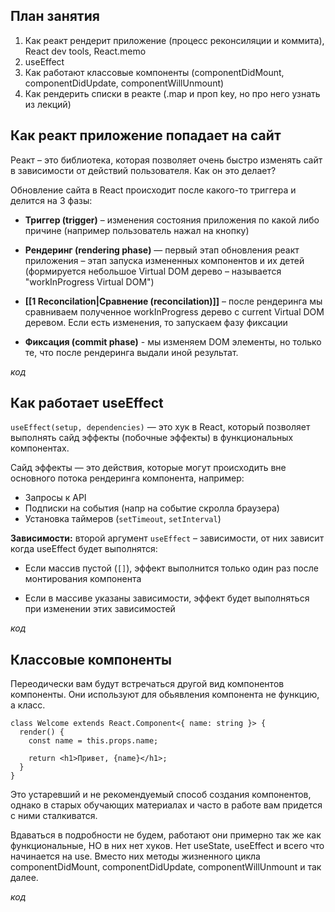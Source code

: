 ## План занятия

1. Как реакт рендерит приложение (процесс реконсиляции и коммита), React dev tools, React.memo
2. useEffect
3. Как работают классовые компоненты (componentDidMount, componentDidUpdate, componentWillUnmount)
4. Как рендерить списки в реакте (.map и проп key, но про него узнать из лекций)


## Как реакт приложение попадает на сайт

Реакт – это библиотека, которая позволяет очень быстро изменять сайт в зависимости от действий пользователя. Как он это делает?

Обновление сайта в React происходит после какого-то триггера и делится на 3 фазы: 

- **Триггер (trigger)** – изменения состояния приложения по какой либо причине (например пользователь нажал на кнопку)
	
- **Рендеринг (rendering phase)** — первый этап обновления реакт приложения – этап запуска измененных компонентов и их детей (формируется небольшое Virtual DOM дерево – называется "workInProgress Virtual DOM")
	
- **[[1 Reconcilation|Сравнение (reconcilation)]]** – после рендеринга мы сравниваем полученное workInProgress дерево с current Virtual DOM деревом. Если есть изменения, то запускаем фазу фиксации
	
- **Фиксация (commit phase)** - мы изменяем DOM элементы, но только те, что после рендеринга выдали иной результат.

*код*


## Как работает useEffect

`useEffect(setup, dependencies)` — это хук в React, который позволяет выполнять сайд эффекты (побочные эффекты) в функциональных компонентах. 

Сайд эффекты — это действия, которые могут происходить вне основного потока рендеринга компонента, например:

- Запросы к API
- Подписки на события (напр на событие скролла браузера)
- Установка таймеров (`setTimeout`, `setInterval`)

 **Зависимости:** второй аргумент `useEffect` – зависимости, от них зависит когда useEffect будет выполнятся:

- Если массив пустой (`[]`), эффект выполнится только один раз после монтирования компонента
	
- Если в массиве указаны зависимости, эффект будет выполняться при изменении этих зависимостей

*код*


## Классовые компоненты

Переодически вам будут встречаться другой вид компонентов компоненты. Они используют для обьявления компонента не функцию, а класс.

```tsx
class Welcome extends React.Component<{ name: string }> {
  render() {
	const name = this.props.name;

    return <h1>Привет, {name}</h1>;
  }
}
```

Это устаревший и не рекомендуемый способ создания компонентов, однако в старых обучающих материалах и часто в работе вам придется с ними сталкиватся.

Вдаваться в подробности не будем, работают они примерно так же как функциональные, НО в них нет хуков. Нет useState, useEffect и всего что начинается на use. Вместо них методы жизненного цикла componentDidMount, componentDidUpdate, componentWillUnmount и так далее.

*код*
